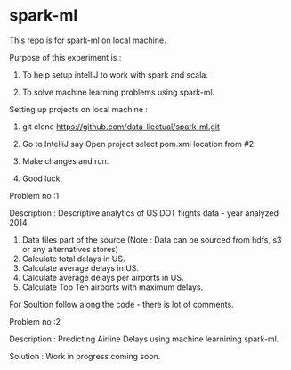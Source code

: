 # spark-ml

This repo is for spark-ml on local machine.

Purpose of this experiment is :

1) To help setup intelliJ to work with spark and scala.

2) To solve machine learning problems using spark-ml.

Setting up projects on  local machine :

1) git clone https://github.com/data-llectual/spark-ml.git

2) Go to IntelliJ say Open project select pom.xml location from #2

3) Make changes and run.

4) Good luck.

Problem no :1

Description : Descriptive analytics of US DOT flights data - year analyzed 2014. 

1) Data files part of the source (Note : Data can be sourced from hdfs, s3 or any alternatives stores)
2) Calculate total delays in US.
3) Calculate average delays in US.
4) Calculate average delays per airports in US.
5) Calculate Top Ten airports with maximum delays.

For Soultion follow along the code - there is lot of comments.

Problem no :2

Description : Predicting Airline Delays using machine learnining spark-ml.

Solution : Work in progress coming soon.





